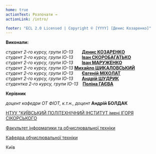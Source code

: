 ```yaml
---
home: true
actionText: Розпочати →
actionLink: /intro/

footer: "ECL 2.0 Licensed | Copyright © [YYYY] [Денис Козаренко]"
---
```


**Виконали:**

_студент 2-го курсу, групи ІО-13_<span padding-right:5em></span>  **[Денис КОЗАРЕНКО](https://t.me/dkozarenko)**<br/>
_студент 2-го курсу, групи ІО-13_<span padding-right:5em></span>  **[Іван СКОРОБАГАТЬКО](https://t.me/Xe4aTeL)**<br/>
_студент 2-го курсу, групи ІО-13_<span padding-right:5em></span>  **[Іван МАРУЖЕНКО](https://t.me/zlui_did)**<br/>
_студент 2-го курсу, групи ІО-13_<span padding-right:5em></span> **[Михайло ШИКАЛОВСЬКИЙ](https://t.me/Napchikk)**<br/>
_студент 2-го курсу, групи ІО-13_<span padding-right:5em></span>  **[Євгеній МІХОЛАТ](https://t.me/eug3ne1)**<br/>
_студент 2-го курсу, групи ІО-13_<span padding-right:5em></span>  **[Андрій ШУДРИК](https://t.me/andrey_shudrik)**<br/>
_студентка 2-го курсу, групи ІО-13_<span padding-right:5em></span> **[Поліна ГАЄВА](https://t.me/camppier)**<br/>

**Керівник**

_доцент кафедри ОТ ФІОТ, к.т.н., доцент_<span padding-right:5em></span> **Андрій БОЛДАК**

[НТУУ "КИЇВСЬКИЙ ПОЛІТЕХНІЧНИЙ ІНСТИТУТ імені ІГОРЯ СІКОРСЬКОГО](https://kpi.ua/)

[Факультет інформатики та обчислювальної техніки](https://fiot.kpi.ua/)

[Кафедра обчислювальної техніки](https://comsys.kpi.ua/)

Київ
